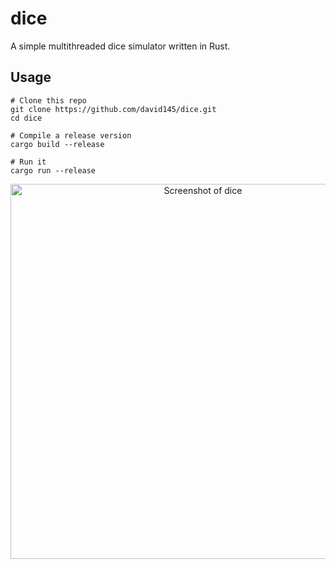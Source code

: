 # dice
A simple multithreaded dice simulator written in Rust.

## Usage

```
# Clone this repo
git clone https://github.com/david145/dice.git
cd dice

# Compile a release version
cargo build --release

# Run it
cargo run --release
```

<p align="center">
  <img src="https://github.com/david145/dice/blob/master/assets/dice.png" alt="Screenshot of dice" width="600">
</p>
